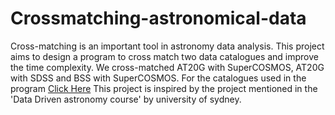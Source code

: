 # Crossmatching-astronomical-data
Cross-matching is an important tool in astronomy data analysis. This project aims to design a program to  cross match two data catalogues and improve the time complexity. We cross-matched AT20G with SuperCOSMOS,  AT20G with SDSS and BSS with SuperCOSMOS.
For the catalogues used in the program [Click Here](https://drive.google.com/drive/folders/1gqADyO0OOEQRGjZZj0SsYHU_Gc22qmSA?usp=sharing)
This project is inspired by the project mentioned in the 'Data Driven astronomy course' by university of sydney.
